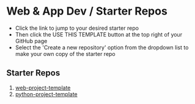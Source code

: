 # Web & App Dev / Starter Repos

- Click the link to jump to your desired starter repo
- Then click the USE THIS TEMPLATE button at the top right of your GitHub page 
- Select the 'Create a new repository' option from the dropdown list to make your own copy of the starter repo

## Starter Repos

1. [web-project-template](https://github.com/bengal865/web-project-templates)
2. [python-project-template]()
